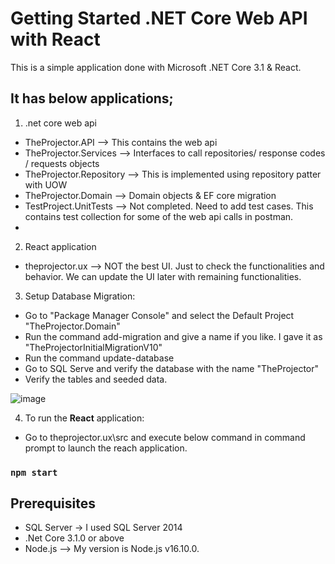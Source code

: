 # Getting Started .NET Core Web API with React

This is a simple application done with Microsoft .NET Core 3.1 & React.

## It has below applications;

1. .net core web api
  - TheProjector.API --> This contains the web api 
  - TheProjector.Services --> Interfaces to call repositories/ response codes / requests objects 
  - TheProjector.Repository --> This is implemented using repository patter with UOW
  - TheProjector.Domain --> Domain objects & EF core migration 
  - TestProject.UnitTests --> Not completed. Need to add test cases. This contains test collection for some of the web api calls in postman.
  -
2. React application
  - theprojector.ux --> NOT the best UI. Just to check the functionalities and behavior. We can update the UI later with remaining functionalities.

3. Setup Database Migration:
  - Go to "Package Manager Console" and select the Default Project "TheProjector.Domain"
  - Run the command add-migration and give a name if you like. I gave it as "TheProjectorInitialMigrationV10"
  - Run the command update-database
  - Go to SQL Serve and verify the database with the name "TheProjector"
  - Verify the tables and seeded data.

![image](https://user-images.githubusercontent.com/48938732/141614879-88be12e7-a220-4d9a-b5ab-77a45090fd7d.png)

4. To run the **React** application: 

  - Go to theprojector.ux\src and execute below command in command prompt to launch the reach application. 

### `npm start`

## Prerequisites 
  - SQL Server -> I used SQL Server 2014 
  - .Net Core 3.1.0 or above
  - Node.js --> My version is Node.js v16.10.0.
